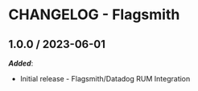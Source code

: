 # CHANGELOG - Flagsmith

## 1.0.0 / 2023-06-01

***Added***:

* Initial release - Flagsmith/Datadog RUM Integration
